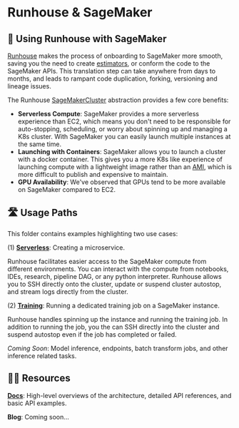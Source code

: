 # Runhouse & SageMaker

## 🤝 Using Runhouse with SageMaker

[Runhouse](https://www.run.house) makes the process of onboarding to SageMaker more smooth, saving you the need to 
create [estimators](https://sagemaker.readthedocs.io/en/stable/api/training/estimators.html), or conform the 
code to the SageMaker APIs. This translation step can take anywhere from days to months, and leads to rampant code 
duplication, forking, versioning and lineage issues.

The Runhouse [SageMakerCluster](https://www.run.house/docs/main/en/api/python/cluster#sagemakercluster-class) abstraction 
provides a few core benefits: 
* **Serverless Compute**: SageMaker provides a more serverless experience than EC2, which means you don't need to be 
responsible for auto-stopping, scheduling, or worry about spinning up and managing a K8s cluster. With SageMaker you
can easily launch multiple instances at the same time.
* **Launching with Containers**: SageMaker allows you to launch a cluster with a docker container. This gives you a 
more K8s like experience of launching compute with a lightweight image rather than an 
[AMI](https://docs.aws.amazon.com/AWSEC2/latest/UserGuide/AMIs.html), which is more difficult to publish and 
expensive to maintain.
* **GPU Availability**: We've observed that GPUs tend to be more available on SageMaker compared to EC2. 

## 🛣️ Usage Paths

This folder contains examples highlighting two use cases: 

(1) [**Serverless**](inference): Creating a microservice. 

Runhouse facilitates easier access to the SageMaker compute from different environments. 
You can interact with the compute from notebooks, IDEs, research, pipeline DAG, or any python interpreter. 
Runhouse allows you to SSH directly onto the cluster, update or suspend cluster autostop, and stream logs 
directly from the cluster. 

(2) [**Training**](training): Running a dedicated training job on a SageMaker instance. 

Runhouse handles spinning up the instance and running the training job. In addition to running the job, you the 
can SSH directly into the cluster and suspend autostop even if the job has completed or failed. 

*Coming Soon*: Model inference, endpoints, batch transform jobs, and other inference related tasks.

## 👨‍🏫 Resources
[**Docs**](https://www.run.house/docs):
High-level overviews of the architecture, detailed API references, and basic API examples.

**Blog**: Coming soon... 

